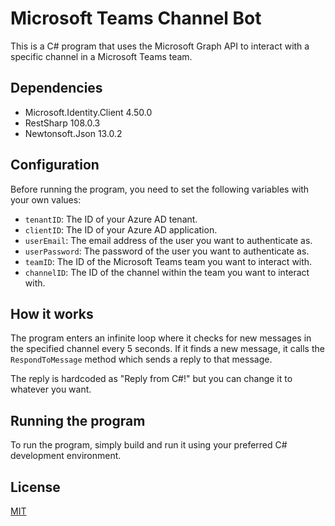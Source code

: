 # Microsoft Teams Channel Bot


This is a C# program that uses the Microsoft Graph API to interact with a specific channel in a Microsoft Teams team.

## Dependencies

- Microsoft.Identity.Client 4.50.0
- RestSharp 108.0.3
- Newtonsoft.Json 13.0.2

## Configuration

Before running the program, you need to set the following variables with your own values:

- `tenantID`: The ID of your Azure AD tenant.
- `clientID`: The ID of your Azure AD application.
- `userEmail`: The email address of the user you want to authenticate as.
- `userPassword`: The password of the user you want to authenticate as.
- `teamID`: The ID of the Microsoft Teams team you want to interact with.
- `channelID`: The ID of the channel within the team you want to interact with.

## How it works

The program enters an infinite loop where it checks for new messages in the specified channel every 5 seconds. If it finds a new message, it calls the `RespondToMessage` method which sends a reply to that message.

The reply is hardcoded as "Reply from C#!" but you can change it to whatever you want.

## Running the program

To run the program, simply build and run it using your preferred C# development environment.

## License

[MIT](https://github.com/seymenbahtiyar/Microsoft_Teams_Channel_Bot/blob/main/LICENSE)
